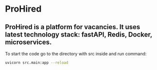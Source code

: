 # ProHired

## ProHired is a platform for vacancies. It uses latest technology stack: fastAPI, Redis, Docker, microservices.

To start the code go to the directory with src inside and run command: 
```bash
uvicorn src.main:app --reload
```
